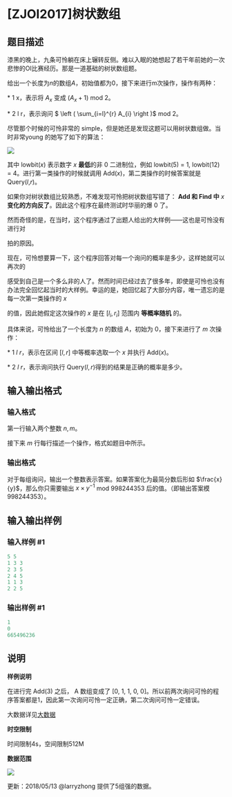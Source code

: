 # [ZJOI2017]树状数组

## 题目描述

漆黑的晚上，九条可怜躺在床上辗转反侧。难以入眠的她想起了若干年前她的一次悲惨的OI比赛经历。那是一道基础的树状数组题。

给出一个长度为$n$的数组$A$，初始值都为0，接下来进行$m$次操作，操作有两种：

\* 1 x，表示将 $A_{x}$ 变成 $\left ( A_{x}+ 1 \right )$ mod 2。

\* 2 l r，表示询问 $ \left ( \sum_{i=l}^{r} A_{i} \right )$ mod 2。

尽管那个时候的可怜非常的 simple，但是她还是发现这题可以用树状数组做。当时非常young 的她写了如下的算法：

![](https://cdn.luogu.com.cn/upload/pic/4744.png)

其中 lowbit($x$) 表示数字 $x$ **最低**的非 0 二进制位，例如 lowbit(5) = 1, lowbit(12) = 4。进行第一类操作的时候就调用 Add($x$)，第二类操作的时候答案就是 Query($l$,$r$)。

如果你对树状数组比较熟悉，不难发现可怜把树状数组写错了： **Add 和 Find 中** $x$ **变化的方向反了**。因此这个程序在最终测试时华丽的爆 0 了。

然而奇怪的是，在当时，这个程序通过了出题人给出的大样例——这也是可怜没有进行对

拍的原因。

现在，可怜想要算一下，这个程序回答对每一个询问的概率是多少，这样她就可以再次的

感受到自己是一个多么非的人了。然而时间已经过去了很多年，即使是可怜也没有办法完全回忆起当时的大样例。幸运的是，她回忆起了大部分内容，唯一遗忘的是每一次第一类操作的 $x$

的值，因此她假定这次操作的 $x$ 是在 $\left [ l_{i},r_{i} \right ]$ 范围内 **等概率随机** 的。

具体来说，可怜给出了一个长度为 $n$ 的数组 $A$，初始为 0，接下来进行了 $m$ 次操作：

\* 1 $l$ $r$，表示在区间 $\left [ l, r \right ]$ 中等概率选取一个 $x$ 并执行 Add($x$)。

\* 2 $l$ $r$，表示询问执行 Query$\left ( l, r \right )$得到的结果是正确的概率是多少。

## 输入输出格式

### 输入格式

第一行输入两个整数 $n,m$。

接下来 $m$ 行每行描述一个操作，格式如题目中所示。

### 输出格式

对于每组询问，输出一个整数表示答案。如果答案化为最简分数后形如 $\frac{x}{y}$，那么你只需要输出 $x \times y^{-1}$ mod 998244353 后的值。（即输出答案模998244353）。

## 输入输出样例

### 输入样例 #1

```cpp
5 5
1 3 3
2 3 5
2 4 5
1 1 3
2 2 5
```


### 输出样例 #1

```cpp
1
0
665496236
```


## 说明

**样例说明**

在进行完 Add(3) 之后， A 数组变成了 [0, 1, 1, 0, 0]。所以前两次询问可怜的程序答案都是1，因此第一次询问可怜一定正确，第二次询问可怜一定错误。

大数据详见[大数据](http://pan.baidu.com/s/1kVBLOSB)

**时空限制**

时间限制4s，空间限制512M

**数据范围**

![](https://cdn.luogu.com.cn/upload/pic/4745.png)

更新：2018/05/13 @larryzhong 提供了5组强的数据。

